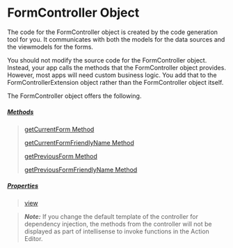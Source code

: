                         




FormController Object
=====================

The code for the FormController object is created by the code generation tool for you. It communicates with both the models for the data sources and the viewmodels for the forms.

You should not modify the source code for the FormController object. Instead, your app calls the methods that the FormController object provides. However, most apps will need custom business logic. You add that to the FormControllerExtension object rather than the FormController object itself.

The FormController object offers the following.

##### [Methods](FormController_Methods.md)

> [getCurrentForm Method](FormController_Methods.md#getCurrentForm)
> 
> [getCurrentFormFriendlyName Method](FormController_Methods.md#getCurrentFormFriendlyName)
> 
> [getPreviousForm Method](FormController_Methods.md#getPreviousForm)
> 
> [getPreviousFormFriendlyName Method](FormController_Methods.md#getPreviousFormFriendlyName)

##### [Properties](FormController_Properties.md)

> [view](FormController_Properties.md#view)

> **_Note:_** If you change the default template of the controller for dependency injection, the methods from the controller will not be displayed as part of intellisense to invoke functions in the Action Editor.
